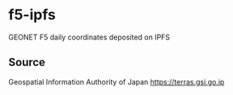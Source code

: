 # f5-ipfs
GEONET F5 daily coordinates deposited on IPFS

## Source
Geospatial Information Authority of Japan https://terras.gsi.go.jp
